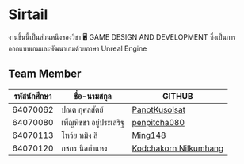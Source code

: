 # Sirtail
งานชิ้นนี้เป็นส่วนหนึงของวิชา 🖥️ GAME DESIGN AND DEVELOPMENT
ซึ่งเป็นการออกแบบเกมและพัฒนาเกมด้วยภาษา Unreal Engine

## Team Member
|รหัสนักศึกษา|ชื่อ-นามสกุล|GITHUB|
|---|---|---|
|64070062|ปณต กุศลสัตย์|[PanotKusolsat](https://github.com/PanotKusolsat)|
|64070080|เพ็ญพิชชา อยู่ประเสริฐ|[penpitcha080](https://github.com/penpitcha080)|
|64070113|โหว้ย หมิง ลี|[Ming148](https://github.com/Ming148)|
|64070120|กชกร นิลกำแหง|[Kodchakorn Nilkumhang](https://github.com/Kodchakorn64070120)|